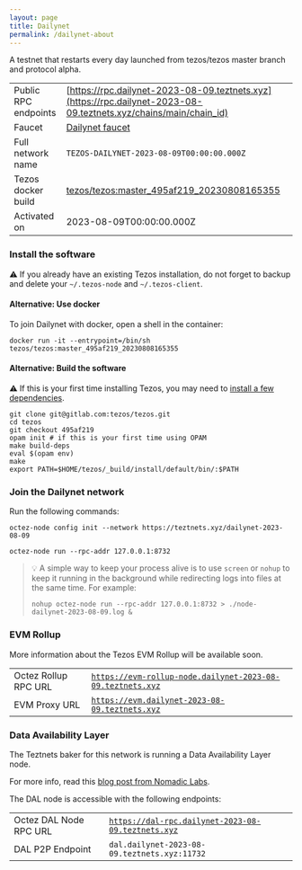 ```yaml
---
layout: page
title: Dailynet
permalink: /dailynet-about
---
```


A testnet that restarts every day launched from tezos/tezos master branch and protocol alpha.

| | |
|-------|---------------------|
| Public RPC endpoints | [https://rpc.dailynet-2023-08-09.teztnets.xyz](https://rpc.dailynet-2023-08-09.teztnets.xyz/chains/main/chain_id)<br/> |
| Faucet | [Dailynet faucet](https://faucet.dailynet-2023-08-09.teztnets.xyz) |
| Full network name | `TEZOS-DAILYNET-2023-08-09T00:00:00.000Z` |
| Tezos docker build | [tezos/tezos:master_495af219_20230808165355](https://hub.docker.com/r/tezos/tezos/tags?page=1&ordering=last_updated&name=master_495af219_20230808165355) |
| Activated on | 2023-08-09T00:00:00.000Z |





### Install the software

⚠️  If you already have an existing Tezos installation, do not forget to backup and delete your `~/.tezos-node` and `~/.tezos-client`.



#### Alternative: Use docker

To join Dailynet with docker, open a shell in the container:

```
docker run -it --entrypoint=/bin/sh tezos/tezos:master_495af219_20230808165355
```

#### Alternative: Build the software

⚠️  If this is your first time installing Tezos, you may need to [install a few dependencies](https://tezos.gitlab.io/introduction/howtoget.html#setting-up-the-development-environment-from-scratch).

```
git clone git@gitlab.com:tezos/tezos.git
cd tezos
git checkout 495af219
opam init # if this is your first time using OPAM
make build-deps
eval $(opam env)
make
export PATH=$HOME/tezos/_build/install/default/bin/:$PATH
```

### Join the Dailynet network

Run the following commands:

```
octez-node config init --network https://teztnets.xyz/dailynet-2023-08-09

octez-node run --rpc-addr 127.0.0.1:8732
```

> 💡 A simple way to keep your process alive is to use `screen` or `nohup` to keep it running in the background while redirecting logs into files at the same time. For example:
>
> ```bash=13
> nohup octez-node run --rpc-addr 127.0.0.1:8732 > ./node-dailynet-2023-08-09.log &
> ```


### EVM Rollup

More information about the Tezos EVM Rollup will be available soon.

| | |
|-------|---------------------|
| Octez Rollup RPC URL | [`https://evm-rollup-node.dailynet-2023-08-09.teztnets.xyz`](https://evm-rollup-node.dailynet-2023-08-09.teztnets.xyz/global/block/head) |
| EVM Proxy URL | [`https://evm.dailynet-2023-08-09.teztnets.xyz`](https://evm.dailynet-2023-08-09.teztnets.xyz) |




### Data Availability Layer

The Teztnets baker for this network is running a Data Availability Layer node.

For more info, read this [blog post from Nomadic Labs](https://research-development.nomadic-labs.com/data-availability-layer-tezos.html).

The DAL node is accessible with the following endpoints:

| | |
|-------|---------------------|
| Octez DAL Node RPC URL | [`https://dal-rpc.dailynet-2023-08-09.teztnets.xyz`](https://dal-rpc.dailynet-2023-08-09.teztnets.xyz) |
| DAL P2P Endpoint | `dal.dailynet-2023-08-09.teztnets.xyz:11732` |




